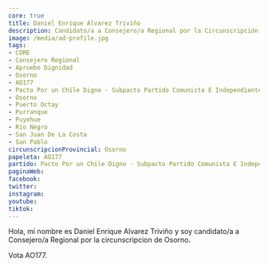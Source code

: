 ```yaml
---
core: true
title: Daniel Enrique Alvarez Triviño
description: Candidato/a a Consejero/a Regional por la Circunscripción de Osorno
image: /media/ad-profile.jpg
tags:
- CORE
- Consejero Regional
- Apruebo Dignidad
- Osorno
- AO177
- Pacto Por un Chile Digno - Subpacto Partido Comunista E Independientes - Partido Comunista De Chile
- Osorno
- Puerto Octay
- Purranque
- Puyehue
- Rio Negro
- San Juan De La Costa
- San Pablo
circunscripcionProvincial: Osorno
papeleta: AO177
partido: Pacto Por un Chile Digno - Subpacto Partido Comunista E Independientes - Partido Comunista De Chile
paginaWeb:
facebook:
twitter:
instagram:
youtube:
tiktok:
---
```

Hola, mi nombre es Daniel Enrique Alvarez Triviño y soy candidato/a a Consejero/a Regional por la circunscripcion de Osorno.

Vota AO177.